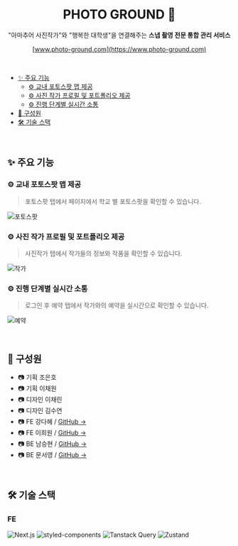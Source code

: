 <div align='center'>

# PHOTO GROUND 📸
  
"아마추어 사진작가"와 "행복한 대학생"을 연결해주는 **스냅 촬영 전문 통합 관리 서비스**

[www.photo-ground.com](https://www.photo-ground.com)

</div>

<br/>

- [✨ 주요 기능](#주요-기능)
  - [⚙️ 교내 포토스팟 맵 제공](#️-교내-포토스팟-맵-제공)
  - [⚙️ 사진 작가 프로필 및 포트폴리오 제공](#️-사진-작가-프로필-및-포트폴리오-제공)
  - [⚙️ 진행 단계별 실시간 소통](#️-진행-단계별-실시간-소통)
- [🙋 구성원](#구성원)
- [🛠️ 기술 스택](#️기술-스택)

<br/>

## ✨ 주요 기능

### ⚙️ 교내 포토스팟 맵 제공

> 포토스팟 탭에서 페이지에서 학교 별 포토스팟을 확인할 수 있습니다.

![포토스팟](https://github.com/user-attachments/assets/3be612fb-2b0b-4087-81d9-39ee0ab842e1)

### ⚙️ 사진 작가 프로필 및 포트폴리오 제공

> 사진작가 탭에서 작가들의 정보와 작품을 확인할 수 있습니다.

![작가](https://github.com/user-attachments/assets/770beb91-eba5-4122-b9d0-dedcf5e533f2)

### ⚙️ 진행 단계별 실시간 소통

> 로그인 후 예약 탭에서 작가와의 예약을 실시간으로 확인할 수 있습니다.

![예약](https://github.com/user-attachments/assets/a37a7ffa-327f-461a-90f7-9eb0c19f0de3)

<br/>

## 🙋 구성원

- 📷 기획 조은호
- 📷 기획 이채원
- 📷 디자인 이채린
- 📷 디자인 김수연
- 📷 FE 강다혜 / [GitHub →](https://github.com/psst54)
- 📷 FE 이희원 / [GitHub →](https://github.com/hiwon-lee)
- 📷 BE 남승현 / [GitHub →](https://github.com/sh0311)
- 📷 BE 문서영 / [GitHub →](https://github.com/seona-moon)

<br/>

## 🛠️ 기술 스택

### FE

<div style="display: flex; gap: 0.25rem;">
  <img src="https://img.shields.io/badge/Next.js-000000?logo=nextdotjs&logoColor=white" alt="Next.js" />
  <img src="https://img.shields.io/badge/Styled_Components-DB7093?logo=styled-components&logoColor=white" alt="styled-components" />
  <img src="https://img.shields.io/badge/-React%20Query-FF4154?logo=react%20query&logoColor=white" alt="Tanstack Query" />
  <img src="https://img.shields.io/badge/Zustand-blue?logo=zustand&logoColor=white" alt="Zustand" />
</div>
